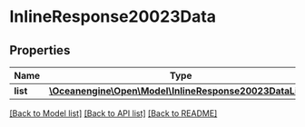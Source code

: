 # InlineResponse20023Data

## Properties
Name | Type | Description | Notes
------------ | ------------- | ------------- | -------------
**list** | [**\Oceanengine\Open\Model\InlineResponse20023DataList[]**](InlineResponse20023DataList.md) |  | 

[[Back to Model list]](../README.md#documentation-for-models) [[Back to API list]](../README.md#documentation-for-api-endpoints) [[Back to README]](../README.md)


